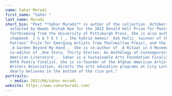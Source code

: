 ```yaml
---
name: Sahar Muradi
first_name: "Sahar "
last_name: Muradi
short_bio: "Poet **Sahar Muradi** is author of the collection _Octobers_,
  selected by Naomi Shihab Nye for the 2022 Donald Hall Prize for Poetry and
  forthcoming from the University of Pittsburgh Press. She is also author of the
  chapbook _[ G A T E S ]_, the hybrid memoir _Ask Hafiz_ (winner of the 2021
  Patrons’ Prize for Emerging Artists from Thornwillow Press), and the chaplet
  _A Garden Beyond My Hand_.  She is co-author of _A Ritual in X Movements_ and
  co-editor of _One Story, Thirty Stories: An Anthology of Contemporary Afghan
  American Literature_.  Sahar is a Sustainable Arts Foundation Finalist and a
  NYFA Poetry Finalist. She is co-founder of the Afghan American Artists &
  Writers Association, directs the arts education programs at City Lore, and
  dearly believes in the bottom of the rice pot."
portraits:
  - media: 2022/08/sahar-muradi
website: https://www.saharmuradi.com/
---
```

